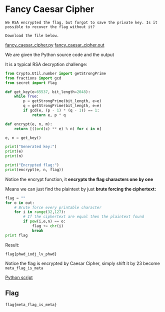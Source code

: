 # Fancy Caesar Cipher
```
We RSA encrypted the flag, but forgot to save the private key. Is it possible to recover the flag without it?

Download the file below.
```
[fancy_caesar_cipher.py](fancy_caesar_cipher.py) [fancy_caesar_cipher.out](fancy_caesar_cipher.out)

We are given the Python source code and the output

It is a typical RSA decryption challenge:
```py
from Crypto.Util.number import getStrongPrime
from fractions import gcd
from secret import flag

def get_key(e=65537, bit_length=2048):
    while True:
        p = getStrongPrime(bit_length, e=e)
        q = getStrongPrime(bit_length, e=e)
        if gcd(e, (p - 1) * (q - 1)) == 1:
            return e, p * q

def encrypt(e, n, m):
    return [((ord(c) ** e) % n) for c in m]

e, n = get_key()

print("Generated key:")
print(e)
print(n)

print("Encrypted flag:")
print(encrypt(e, n, flag))
```
Notice the encrypt function, it **encrypts the flag characters one by one**

Means we can just find the plaintext by just **brute forcing the ciphertext:**
```py
flag = ""
for o in out:
	# Brute force every printable character
	for i in range(32,127):
		# If the ciphertext are equal then the plaintext found
		if pow(i,e,n) == o:
			flag += chr(i)
			break
print flag 
```
Result:
```
flag{phwd_iodj_lv_phwd}
```
Notice the flag is encrypted by Caesar Cipher, simply shift it by 23 become `meta_flag_is_meta`

[Python script](solve.py)

## Flag
```
flag{meta_flag_is_meta}
```
